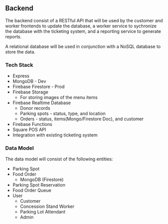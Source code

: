 ## Backend

The backend consist of a RESTful API that will be used by the customer and worker frontends to update the database, a worker service to sychronize the database with the ticketing system, and a reporting service to generate reports.

A relational database will be used in conjunction with a NoSQL database to store the data.

### Tech Stack
- Express
- MongoDB - Dev
- Firebase Firestore - Prod
- Firebase Storage
  * For storing images of the menu items
- Firebase Realtime Database
  * Donor records
  * Parking spots - status, type, and location
  * Orders - status, items(Mongo/Firestore Doc), and customer
- Firebase Functions
- Square POS API
- Integration with existing ticketing system

### Data Model

The data model will consist of the following entities:

- Parking Spot
- Food Order
  * MongoDB (Firestore)
- Parking Spot Reservation
- Food Order Queue
- User
  * Customer
  * Concession Stand Worker
  * Parking Lot Attendant
  * Admin